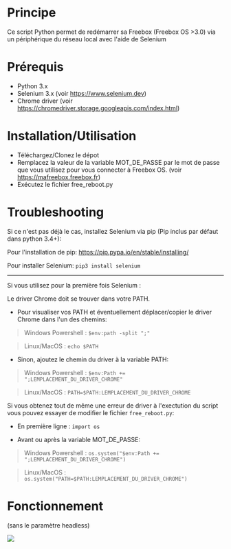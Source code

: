 # Principe

Ce script Python permet de redémarrer sa Freebox (Freebox OS >3.0) via un périphérique du réseau local avec l'aide de Selenium

# Prérequis

- Python 3.x
- Selenium 3.x (voir https://www.selenium.dev)
- Chrome driver (voir https://chromedriver.storage.googleapis.com/index.html) 

# Installation/Utilisation

- Téléchargez/Clonez le dépot
- Remplacez la valeur de la variable MOT_DE_PASSE par le mot de passe que vous utilisez pour vous connecter à Freebox OS.
  (voir https://mafreebox.freebox.fr)
- Exécutez le fichier free_reboot.py
  
# Troubleshooting 
Si ce n'est pas déjà le cas, installez Selenium via pip (Pip inclus par défaut dans python 3.4+):

Pour l'installation de pip: https://pip.pypa.io/en/stable/installing/

Pour installer Selenium: ```pip3 install selenium```

---

Si vous utilisez pour la première fois Selenium : 

Le driver Chrome doit se trouver dans votre PATH.

- Pour visualiser vos PATH et éventuellement déplacer/copier le driver Chrome dans l'un des chemins:

 >Windows Powershell :
```$env:path -split ";"```

>Linux/MacOS :
```echo $PATH```

- Sinon, ajoutez le chemin du driver à la variable PATH:

> Windows Powershell :
```$env:Path += ";LEMPLACEMENT_DU_DRIVER_CHROME"```  

> Linux/MacOS :
```PATH=$PATH:LEMPLACEMENT_DU_DRIVER_CHROME```



Si vous obtenez tout de même une erreur de driver à l'exectution du script vous pouvez essayer de modifier le fichier ```free_reboot.py```:

- En première ligne :
```import os```  

- Avant ou après la variable MOT_DE_PASSE:

> Windows Powershell :
```os.system("$env:Path += ";LEMPLACEMENT_DU_DRIVER_CHROME")```  

> Linux/MacOS :
```os.system("PATH=$PATH:LEMPLACEMENT_DU_DRIVER_CHROME")```

# Fonctionnement
(sans le paramètre headless)

![](https://media.giphy.com/media/BfXICbd7T1GmRHNr1a/giphy.gif)
